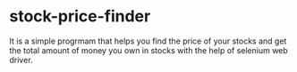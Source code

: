 # stock-price-finder
It is a simple progrmam that helps you find the price of your stocks and get the total amount of money you own in stocks with the help of selenium web driver.
